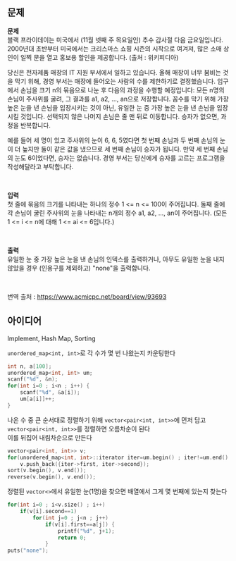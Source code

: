 ## 문제
**문제**  
블랙 프라이데이는 미국에서 (11월 넷째 주 목요일인) 추수 감사절 다음 금요일입니다. 2000년대 초반부터 미국에서는 크리스마스 쇼핑 시즌의 시작으로 여겨져, 많은 소매 상인이 일찍 문을 열고 홍보용 할인을 제공합니다. (출처 : 위키피디아)  

당신은 전자제품 매장의 IT 지원 부서에서 일하고 있습니다. 올해 매장이 너무 붐비는 것을 막기 위해, 경영 부서는 매장에 들어오는 사람의 수를 제한하기로 결정했습니다. 입구에서 손님을 크기 n의 묶음으로 나눈 후 다음의 과정을 수행할 예정입니다: 모든 n명의 손님이 주사위를 굴려, 그 결과를 a1, a2, ..., an으로 저장합니다. 꼼수를 막기 위해 가장 높은 눈을 낸 손님을 입장시키는 것이 아닌, 유일한 눈 중 가장 높은 눈을 낸 손님을 입장시킬 것입니다. 선택되지 않은 나머지 손님은 줄 맨 뒤로 이동합니다. 승자가 없으면, 과정을 반복합니다.  

예를 들어 세 명이 있고 주사위의 눈이 6, 6, 5였다면 첫 번째 손님과 두 번째 손님의 눈이 더 높지만 둘이 같은 값을 냈으므로 세 번째 손님이 승자가 됩니다. 만약 세 번째 손님의 눈도 6이었다면, 승자는 없습니다. 경영 부서는 당신에게 승자를 고르는 프로그램을 작성해달라고 부탁합니다.  

<br/>

**입력**  
첫 줄에 묶음의 크기를 나타내는 하나의 정수 1 <= n <= 100이 주어집니다. 둘째 줄에 각 손님이 굴린 주사위의 눈을 나타내는 n개의 정수 a1, a2, ..., an이 주어집니다. (모든 1 <= i <= n에 대해 1 <= ai <= 6입니다.)  

<br/>

**출력**  
유일한 눈 중 가장 높은 눈을 낸 손님의 인덱스를 출력하거나, 아무도 유일한 눈을 내지 않았을 경우 (인용구를 제외하고) "none"을 출력합니다.  

<br/>

번역 출처 : https://www.acmicpc.net/board/view/93693

## 아이디어
Implement, Hash Map, Sorting  

`unordered_map<int, int>`로 각 수가 몇 번 나왔는지 카운팅한다
```cpp
int n, a[100];
unordered_map<int, int> um;
scanf("%d", &n);
for(int i=0 ; i<n ; i++) {
	scanf("%d", &a[i]);
	um[a[i]]++;
}
```
나온 수 중 큰 순서대로 정렬하기 위해 `vector<pair<int, int>>`에 먼저 담고  
`vector<pair<int, int>>`를 정렬하면 오름차순이 된다  
이를 뒤집어 내림차순으로 만든다
```cpp
vector<pair<int, int>> v;
for(unordered_map<int, int>::iterator iter=um.begin() ; iter!=um.end() ; iter++)
	v.push_back({iter->first, iter->second});
sort(v.begin(), v.end());
reverse(v.begin(), v.end());
```
정렬된 `vector<>`에서 유일한 눈(1명)을 찾으면 배열에서 그게 몇 번째에 있는지 찾는다
```cpp
for(int i=0 ; i<v.size() ; i++)
	if(v[i].second==1)
		for(int j=0 ; j<n ; j++)
			if(v[i].first==a[j]) {
				printf("%d", j+1);
				return 0;
			}
puts("none");
```